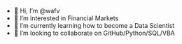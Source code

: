 - 👋 Hi, I’m @wafv
- 👀 I’m interested in Financial Markets
- 🌱 I’m currently learning how to become a Data Scientist
- 💞️ I’m looking to collaborate on GitHub/Python/SQL/VBA
